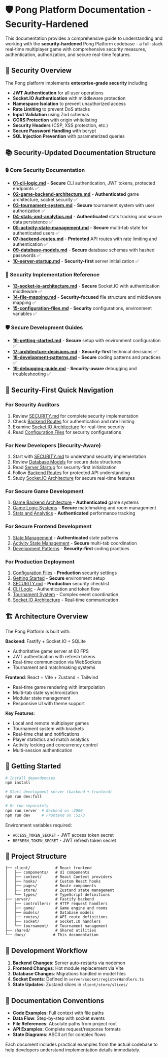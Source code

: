# 🛡️ Pong Platform Documentation - Security-Hardened

This documentation provides a comprehensive guide to understanding and working with the **security-hardened** Pong Platform codebase - a full-stack real-time multiplayer game with comprehensive security measures, authentication, authorization, and secure real-time features.

## 🔐 Security Overview

The Pong platform implements **enterprise-grade security** including:
- **JWT Authentication** for all user operations
- **Socket.IO Authentication** with middleware protection
- **Namespace Isolation** to prevent unauthorized access
- **Rate Limiting** to prevent DoS attacks
- **Input Validation** using Zod schemas
- **CORS Protection** with origin whitelisting
- **Security Headers** (CSP, XSS protection, etc.)
- **Secure Password Handling** with bcrypt
- **SQL Injection Prevention** with parameterized queries

## 📚 Security-Updated Documentation Structure

### 🔒 Core Security Documentation
- **[01-cli-logic.md](./01-cli-logic.md)** - **Secure** CLI authentication, JWT tokens, protected endpoints ✅
- **[02-game-backend-architecture.md](./02-game-backend-architecture.md)** - **Authenticated** game architecture, socket security ✅
- **[03-tournament-system.md](./03-tournament-system.md)** - **Secure** tournament system with user authorization ✅
- **[04-stats-and-analytics.md](./04-stats-and-analytics.md)** - **Authenticated** stats tracking and secure data persistence ✅
- **[05-activity-state-management.md](./05-activity-state-management.md)** - **Secure** multi-tab state for authenticated users ✅
- **[07-backend-routes.md](./07-backend-routes.md)** - **Protected** API routes with rate limiting and authentication ✅
- **[09-database-models.md](./09-database-models.md)** - **Secure** database schemas with hashed passwords ✅
- **[10-server-startup.md](./10-server-startup.md)** - **Security-first** server initialization ✅

### 🔐 Security Implementation Reference
- **[13-socket-io-architecture.md](./13-socket-io-architecture.md)** - **Secure** Socket.IO with authentication middleware ✅
- **[14-file-mapping.md](./14-file-mapping.md)** - **Security-focused** file structure and middleware mapping ✅
- **[15-configuration-files.md](./15-configuration-files.md)** - **Security** configurations, environment variables ✅

### 🛡️ Secure Development Guides
- **[16-getting-started.md](./16-getting-started.md)** - **Secure** setup with environment configuration ✅
- **[17-architecture-decisions.md](./17-architecture-decisions.md)** - **Security-first** technical decisions ✅
- **[18-development-patterns.md](./18-development-patterns.md)** - **Secure** coding patterns and practices ✅
- **[19-debugging-guide.md](./19-debugging-guide.md)** - **Security-aware** debugging and troubleshooting ✅

## 🎯 Security-First Quick Navigation

### For Security Auditors
1. Review [SECURITY.md](../SECURITY.md) for complete security implementation
2. Check [Backend Routes](./07-backend-routes.md) for authentication and rate limiting
3. Examine [Socket.IO Architecture](./13-socket-io-architecture.md) for real-time security
4. Read [Configuration Files](./15-configuration-files.md) for security configurations

### For New Developers (Security-Aware)
1. Start with [SECURITY.md](../SECURITY.md) to understand security implementation
2. Review [Database Models](./09-database-models.md) for secure data structures
3. Read [Server Startup](./10-server-startup.md) for security-first initialization
4. Follow [Backend Routes](./07-backend-routes.md) for protected API understanding
5. Study [Socket.IO Architecture](./13-socket-io-architecture.md) for secure real-time features

### For Secure Game Development
1. [Game Backend Architecture](./02-game-backend-architecture.md) - **Authenticated** game systems
2. [Game Logic Systems](./12-game-logic-systems.md) - **Secure** matchmaking and room management
3. [Stats and Analytics](./04-stats-and-analytics.md) - **Authenticated** performance tracking

### For Secure Frontend Development
1. [State Management](./08-state-management.md) - **Authenticated** state patterns
2. [Activity State Management](./05-activity-state-management.md) - **Secure** multi-tab coordination
3. [Development Patterns](./18-development-patterns.md) - **Security-first** coding practices

### For Production Deployment
1. [Configuration Files](./15-configuration-files.md) - **Production** security settings
2. [Getting Started](./16-getting-started.md) - **Secure** environment setup
3. [SECURITY.md](../SECURITY.md) - **Production** security checklist
1. [CLI Logic](./01-cli-logic.md) - Authentication and token flow
2. [Tournament System](./03-tournament-system.md) - Complex event coordination
3. [Socket.IO Architecture](./13-socket-io-architecture.md) - Real-time communication

## 🏗️ Architecture Overview

The Pong Platform is built with:

**Backend**: Fastify + Socket.IO + SQLite
- Authoritative game server at 60 FPS
- JWT authentication with refresh tokens
- Real-time communication via WebSockets
- Tournament and matchmaking systems

**Frontend**: React + Vite + Zustand + Tailwind
- Real-time game rendering with interpolation
- Multi-tab state synchronization
- Modular state management
- Responsive UI with theme support

**Key Features**:
- Local and remote multiplayer games
- Tournament system with brackets
- Real-time chat and notifications
- Player statistics and match analytics
- Activity locking and concurrency control
- Multi-session authentication

## 🚀 Getting Started

```bash
# Install dependencies
npm install

# Start development server (backend + frontend)
npm run dev:full

# Or run separately
npm run server  # Backend on :3000
npm run dev     # Frontend on :5173
```

Environment variables required:
- `ACCESS_TOKEN_SECRET` - JWT access token secret
- `REFRESH_TOKEN_SECRET` - JWT refresh token secret

## 📁 Project Structure

```
├── client/           # React frontend
│   ├── components/   # UI components
│   ├── context/      # React Context providers
│   ├── hooks/        # Custom React hooks
│   ├── pages/        # Route components
│   ├── store/        # Zustand state management
│   └── types/        # TypeScript definitions
├── server/           # Fastify backend
│   ├── controllers/  # HTTP request handlers
│   ├── game/         # Game engine and rooms
│   ├── models/       # Database models
│   ├── routes/       # API route definitions
│   ├── socket/       # Socket.IO handlers
│   └── tournament/   # Tournament management
├── shared/           # Shared utilities
└── docs/            # This documentation
```

## 🔧 Development Workflow

1. **Backend Changes**: Server auto-restarts via nodemon
2. **Frontend Changes**: Hot module replacement via Vite
3. **Database Changes**: Migrations handled in model files
4. **Socket Events**: Defined in `server/socket/registerHandlers.ts`
5. **State Updates**: Zustand slices in `client/store/slices/`

## 📖 Documentation Conventions

- **Code Examples**: Full context with file paths
- **Data Flow**: Step-by-step with socket events
- **File References**: Absolute paths from project root
- **API Examples**: Complete request/response formats
- **State Diagrams**: ASCII art for complex flows

Each document includes practical examples from the actual codebase to help developers understand implementation details immediately.
